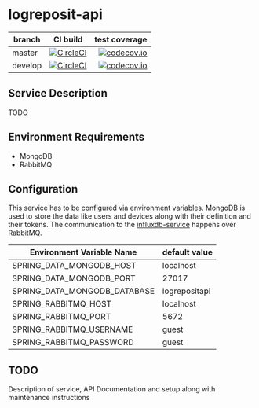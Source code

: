 # logreposit-api

| branch | CI build | test coverage |
|--------|:--------:|--------------:|
| master  | [![CircleCI](https://circleci.com/gh/logreposit/logreposit-api/tree/master.svg?style=shield)](https://circleci.com/gh/logreposit/logreposit-api/tree/master)   | [![codecov.io](https://codecov.io/gh/logreposit/logreposit-api/branch/master/graphs/badge.svg)](https://app.codecov.io/gh/logreposit/logreposit-api/branch/master)   |
| develop | [![CircleCI](https://circleci.com/gh/logreposit/logreposit-api/tree/develop.svg?style=shield)](https://circleci.com/gh/logreposit/logreposit-api/tree/develop) | [![codecov.io](https://codecov.io/gh/logreposit/logreposit-api/branch/develop/graphs/badge.svg)](https://app.codecov.io/gh/logreposit/logreposit-api/branch/develop) |

## Service Description

TODO

## Environment Requirements

* MongoDB
* RabbitMQ

## Configuration

This service has to be configured via environment variables. 
MongoDB is used to store the data like users and devices along with their definition and their tokens.
The communication to the [influxdb-service](https://github.com/logreposit/influxdb-service) happens over RabbitMQ.

|Environment Variable Name     | default value |
|------------------------------|---------------|
| SPRING_DATA_MONGODB_HOST     | localhost     |
| SPRING_DATA_MONGODB_PORT     | 27017         |
| SPRING_DATA_MONGODB_DATABASE | logrepositapi |
| SPRING_RABBITMQ_HOST         | localhost     |
| SPRING_RABBITMQ_PORT         | 5672          |
| SPRING_RABBITMQ_USERNAME     | guest         |
| SPRING_RABBITMQ_PASSWORD     | guest         |

## TODO

Description of service, API Documentation and setup along with maintenance instructions

